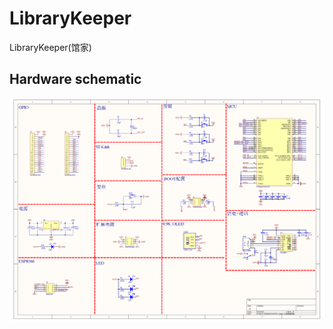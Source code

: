 # LibraryKeeper
LibraryKeeper(馆家)

## Hardware schematic

![](https://raw.githubusercontent.com/BenjiaH/cloudimg/master/data/STM32F103C8T6_system_board_页面_1.png)